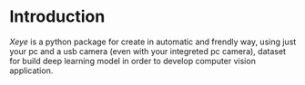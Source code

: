 # Introduction

$\textit{Xeye}$ is a python package for create in automatic and frendly way, using just your pc and a usb camera (even with your integreted pc camera), dataset for build deep learning model in order to develop computer vision application. 

